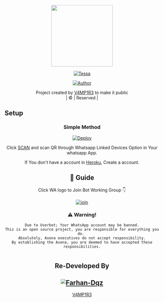 
<div align="center">
  <img border-radius: 15px src="https://telegra.ph/file/4cbcc22151697f6dfb3d0.jpg/u/83164448?v=4" width="200" height="200"/>
  <p align="center">
<a href="#"><img title="Tessa" src="https://img.shields.io/badge/Tessa-green?colorA=%23ff0000&colorB=%23017e40&style=for-the-badge"></a>
</p>
  <p align="center">
<a href="https://github.com/TG-V4MP1R3"><img title="Author" src="https://img.shields.io/badge/Author-V4MP1R3-dqz?color=blue&style=for-the-badge&logo=whatsapp"></a>
</p>
</div>
<p align="center">
Project created by <a href="https://github.com/V4MP1R3">V4MP1R3</a> to make it public
    <br>
       | © |
        Reserved |
    <br> 

 ## Setup
<div align="center">

  ### Simple Method
  
[![Deploy](https://www.herokucdn.com/deploy/button.svg)](https://heroku.com/deploy?template=https://github.com/TG-V4MP1R3/Tessa-wp-bot)   
  
 Click [SCAN](https://early-pie-production.up.railway.app/qr) and scan QR through Whatsapp Linked Devices Option in Your whatsapp App.
  
 If You don't have a account in [Heroku](https://signup.heroku.com/), Create a account.

<!--
[![Run on Repl.it](https://replit.com/badge/github/lyfe00011/whatsapp-bot)](https://replit.com/@Nightbot2O/baileys-qr)

[![Deploy](https://www.herokucdn.com/deploy/button.svg)](https://heroku.com/deploy?template=https://github.com/lyfe00011/whatsapp-bot) -->
  
  
## 📢 Guide
Click WA logo to Join Bot Working Group 👇
    <br>
<br>
  [![join](https://github.com/Alien-alfa/PublicBot/blob/main/wlogo.svg.png)](https://chat.whatsapp.com/BT0nNPBthyFI)
  <div align="center">
    
### ⚠️ Warning! 
```
Due to Userbot; Your WhatsApp account may be banned.
This is an open source project, you are responsible for everything you do. 
Absolutely, Asena executives do not accept responsibility.
By establishing the Asena, you are deemed to have accepted these responsibilities.
  
```
  
  ## Re-Developed By
  <div align="center">
    
  [![Farhan-Dqz](https://github.com/TG-V4MP1R3.png?size=100)](https://github.com/TG-V4MP1R3)
  ----
  [V4MP1R3](https://github.com/TG-V4MP1R3)
